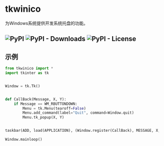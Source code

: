 # tkwinico
为Windows系统提供开发系统托盘的功能。

![PyPI](https://img.shields.io/pypi/v/tkwinico?color=07c160&label=winico)
![PyPI - Downloads](https://img.shields.io/pypi/dw/tkwinico?color=0f5fff)
![PyPI - License](https://img.shields.io/pypi/l/tkwinico?color=red)
---

## 示例
```python
from tkwinico import *
import tkinter as tk


Window = tk.Tk()


def CallBack(Message, X, Y):
    if Message == WM_RBUTTONDOWN:
        Menu = tk.Menu(tearoff=False)
        Menu.add_command(label="Quit", command=Window.quit)
        Menu.tk_popup(X, Y)


taskbar(ADD, load(APPLICATION), (Window.register(CallBack), MESSAGE, X, Y))

Window.mainloop()
```